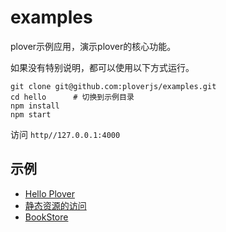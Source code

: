 # examples


plover示例应用，演示plover的核心功能。  

如果没有特别说明，都可以使用以下方式运行。

```shell
git clone git@github.com:ploverjs/examples.git
cd hello      # 切换到示例目录
npm install
npm start
```

访问 `http//127.0.0.1:4000`


## 示例

- [Hello Plover](hello)
- [静态资源的访问](static)
- [BookStore](bookstore)
